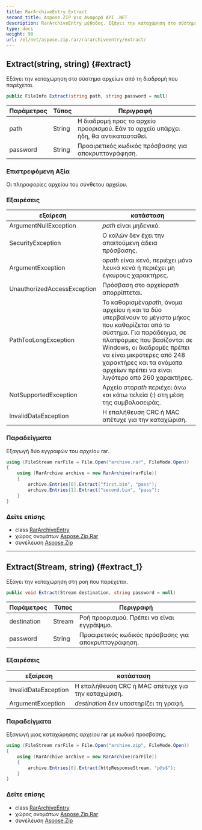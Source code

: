 ```yaml
---
title: RarArchiveEntry.Extract
second_title: Aspose.ZIP για Αναφορά API .NET
description: RarArchiveEntry μέθοδος. Εξάγει την καταχώρηση στο σύστημα αρχείων από τη διαδρομή που παρέχεται.
type: docs
weight: 90
url: /el/net/aspose.zip.rar/rararchiveentry/extract/
---
```

## Extract(string, string) {#extract}

Εξάγει την καταχώρηση στο σύστημα αρχείων από τη διαδρομή που παρέχεται.

```csharp
public FileInfo Extract(string path, string password = null)
```

| Παράμετρος | Τύπος | Περιγραφή |
| --- | --- | --- |
| path | String | Η διαδρομή προς το αρχείο προορισμού. Εάν το αρχείο υπάρχει ήδη, θα αντικατασταθεί. |
| password | String | Προαιρετικός κωδικός πρόσβασης για αποκρυπτογράφηση. |

### Επιστρεφόμενη Αξία

Οι πληροφορίες αρχείου του σύνθετου αρχείου.

### Εξαιρέσεις

| εξαίρεση | κατάσταση |
| --- | --- |
| ArgumentNullException | *path* είναι μηδενικό. |
| SecurityException | Ο καλών δεν έχει την απαιτούμενη άδεια πρόσβασης. |
| ArgumentException | ο*path* είναι κενό, περιέχει μόνο λευκά κενά ή περιέχει μη έγκυρους χαρακτήρες. |
| UnauthorizedAccessException | Πρόσβαση στο αρχείο*path* απορρίπτεται. |
| PathTooLongException | Το καθορισμένο*path*, όνομα αρχείου ή και τα δύο υπερβαίνουν το μέγιστο μήκος που καθορίζεται από το σύστημα. Για παράδειγμα, σε πλατφόρμες που βασίζονται σε Windows, οι διαδρομές πρέπει να είναι μικρότερες από 248 χαρακτήρες και τα ονόματα αρχείων πρέπει να είναι λιγότερο από 260 χαρακτήρες. |
| NotSupportedException | Αρχείο στο*path* περιέχει άνω και κάτω τελεία (:) στη μέση της συμβολοσειράς. |
| InvalidDataException | Η επαλήθευση CRC ή MAC απέτυχε για την καταχώριση. |

### Παραδείγματα

Εξαγωγή δύο εγγραφών του αρχείου rar.

```csharp
using (FileStream rarFile = File.Open("archive.rar", FileMode.Open))
{
    using (RarArchive archive = new RarArchive(rarFile))
    {
        archive.Entries[0].Extract("first.bin", "pass");
        archive.Entries[1].Extract("second.bin", "pass");
    }
}
```

### Δείτε επίσης

* class [RarArchiveEntry](../)
* χώρος ονομάτων [Aspose.Zip.Rar](../../rararchiveentry/)
* συνέλευση [Aspose.Zip](../../../)

---

## Extract(Stream, string) {#extract_1}

Εξάγει την καταχώρηση στη ροή που παρέχεται.

```csharp
public void Extract(Stream destination, string password = null)
```

| Παράμετρος | Τύπος | Περιγραφή |
| --- | --- | --- |
| destination | Stream | Ροή προορισμού. Πρέπει να είναι εγγράψιμο. |
| password | String | Προαιρετικός κωδικός πρόσβασης για αποκρυπτογράφηση. |

### Εξαιρέσεις

| εξαίρεση | κατάσταση |
| --- | --- |
| InvalidDataException | Η επαλήθευση CRC ή MAC απέτυχε για την καταχώριση. |
| ArgumentException | *destination* δεν υποστηρίζει τη γραφή. |

### Παραδείγματα

Εξαγωγή μιας καταχώρησης αρχείου rar με κωδικό πρόσβασης.

```csharp
using (FileStream rarFile = File.Open("archive.zip", FileMode.Open))
{
    using (RarArchive archive = new RarArchive(rarFile))
    {
        archive.Entries[0].Extract(httpResponseStream, "p@s$");
    }
}
```

### Δείτε επίσης

* class [RarArchiveEntry](../)
* χώρος ονομάτων [Aspose.Zip.Rar](../../rararchiveentry/)
* συνέλευση [Aspose.Zip](../../../)


